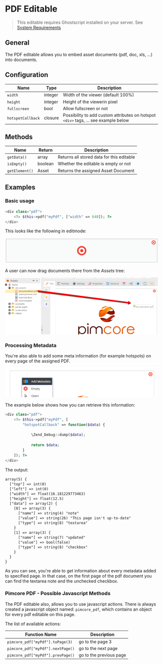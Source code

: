 # PDF Editable

> This editable requires Ghostscript installed on your server. 
> See [System Requirements](../../13_Installation_and_Upgrade/01_System_Requirements.md)

## General

The PDF editable allows you to embed asset documents (pdf, doc, xls, ...) into documents.

## Configuration

| Name                | Type      | Description                                                                             |
|---------------------|-----------|-----------------------------------------------------------------------------------------|
| `width`             | integer   | Width of the viewer (default 100%)                                                      |
| `height`            | integer   | Height of the viewerin pixel                                                            |
| `fullscreen`        | bool      | Allow fullscreen or not                                                                 |
| `hotspotCallback`   | closure   | Possibility to add custom attributes on hotspot `<div>` tags, ... see example below     |

## Methods

| Name            | Return   | Description                                 |
|-----------------|----------|---------------------------------------------|
| `getData()`     | array    | Returns all stored data for this editable   |
| `isEmpty()`     | boolean  | Whether the editable is empty or not        |
| `getElement()`  | Asset    | Returns the assigned Asset Document         |

## Examples

### Basic usage

```php
<div class="pdf">
    <?= $this->pdf("myPdf", ["width" => 640]); ?>
</div>
```

This looks like the following in editmode: 

![PDF editable - the empty area](../../img/editables_pdf_empty_container.png)

A user can now drag documents there from the *Assets* tree:

![PDF editable - drag a document](../../img/editables_pdf_filled.png)

### Processing Metadata

You're also able to add some meta information (for example hotspots) on every page of the assigned PDF. 
![Add metada to the PDF editable](../../img/editables_pdf_add_metadata.png)

The example below shows how you can retrieve this information:
```php
<div class="pdf">
    <?= $this->pdf("myPdf", [
        "hotspotCallback" => function($data) {

            \Zend_Debug::dump($data);

            return $data;
        }
    ]); ?>
</div>
```

The output:

```
array(5) {
  ["top"] => int(0)
  ["left"] => int(0)
  ["width"] => float(16.181229773463)
  ["height"] => float(12.5)
  ["data"] => array(2) {
    [0] => array(3) {
      ["name"] => string(4) "note"
      ["value"] => string(26) "This page isn't up-to-date"
      ["type"] => string(8) "textarea"
    }
    [1] => array(3) {
      ["name"] => string(7) "updated"
      ["value"] => bool(false)
      ["type"] => string(8) "checkbox"
    }
  }
}
```

As you can see, you're able to get information about every metadata added to specified page. 
In that case, on the first page of the pdf document you can find the textarea note and the unchecked checkbox.

### Pimcore PDF - Possible Javascript Methods

The PDF editable also, allows you to use javascript actions.
There is always created a javascript object named: `pimcore_pdf`, which contains an object for every pdf editable on this page. 

The list of available actions:

| Function Name                     | Description             |
|-----------------------------------|-------------------------|
| `pimcore_pdf["myPdf"].toPage(3)`  | go to the page 3        |
| `pimcore_pdf["myPdf"].nextPage()` | go to the next page     |
| `pimcore_pdf["myPdf"].prevPage()` | go to the previous page |




